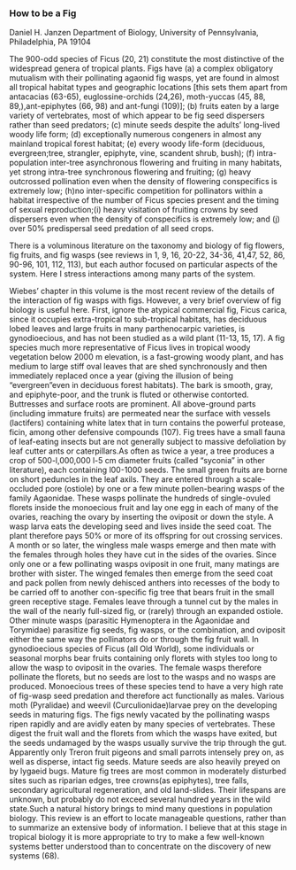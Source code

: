 ### How to be a Fig
Daniel H. Janzen
Department of Biology, University of Pennsylvania, Philadelphia, PA 19104

The 900-odd species of Ficus (20, 21) constitute the most distinctive of the widespread genera of tropical plants. Figs have (a) a complex obligatory mutualism with their pollinating agaonid fig wasps, yet are found in almost all tropical habitat types and geographic locations [this sets them apart from antacacias  (63-65), euglossine-orchids  (24,26),  moth-yuccas (45, 88, 89,),ant-epiphytes (66, 98) and ant-fungi (109)];  (b)  fruits eaten by a large variety of vertebrates, most of which appear to be fig seed dispersers rather than seed predators; (c) minute seeds despite the adults’ long-lived woody life form; (d) exceptionally numerous congeners in almost any mainland tropical forest habitat; (e) every woody life-form (deciduous, evergreen;tree, strangler, epiphyte, vine, scandent shrub, bush); (f) intra-population inter-tree asynchronous flowering and fruiting in many habitats, yet strong intra-tree synchronous flowering and fruiting; (g) heavy outcrossed pollination even when the density of flowering conspecifics is extremely low; (h)no inter-specific competition for pollinators within a habitat irrespective of the number of Ficus species present and the timing of sexual reproduction;(i) heavy visitation of fruiting crowns by seed dispersers even when the density of conspecifics is extremely low; and (j) over 50% predispersal seed predation of all seed crops.

There is a voluminous literature on the taxonomy and biology of fig flowers, fig fruits, and fig wasps (see reviews in 1, 9, 16, 20-22, 34-36, 41,47, 52, 86, 90-96, 101, 112, 113), but each author focused on particular aspects of the system. Here I stress interactions among many parts of the system.

Wiebes’ chapter in this volume is the most recent review of the details of the interaction of fig wasps with figs. However, a very brief overview of fig biology is useful here. First, ignore the atypical commercial fig, Ficus carica, since it occupies extra-tropical to sub-tropical habitats, has deciduous lobed leaves and large fruits in many parthenocarpic varieties, is gynodioecious, and has not been studied as a wild plant (11-13, 15, 17). A fig species much more representative of Ficus lives in tropical woody vegetation below 2000 m elevation, is a fast-growing woody plant, and has medium to large stiff oval leaves that are shed synchronously and then immediately replaced once a year (giving the illusion of being “evergreen”even in deciduous forest habitats). The bark is smooth, gray, and epiphyte-poor, and the trunk is fluted or otherwise contorted. Buttresses and surface roots are prominent. All above-ground parts (including immature fruits) are permeated near the surface with vessels (lactifers) containing white latex that in turn contains the powerful protease, ficin, among other defensive compounds (107). Fig trees have a small fauna of leaf-eating insects but are not generally subject to massive defoliation by leaf cutter ants or caterpillars.As often as twice a year, a tree produces a crop of 500-l,000,000 l-5 cm diameter fruits (called “syconia” in other literature), each containing l00-1000 seeds. The small green fruits are borne on short peduncles in the leaf axils. They are entered through a scale-occluded pore (ostiole) by one or a few minute pollen-bearing wasps of the family Agaonidae. These wasps pollinate the hundreds of single-ovuled florets inside the monoecious fruit and lay one egg in each of many of the ovaries, reaching the ovary by inserting the oviposit or down the style. A wasp larva eats the developing seed and lives inside the seed coat. The plant therefore pays 50% or more of its offspring for out crossing services. A month or so later, the wingless male wasps emerge and then mate with the females through holes they have cut in the sides of the ovaries. Since only one or a few pollinating wasps oviposit in one fruit, many matings are brother with sister. The winged females then emerge from the seed coat and pack pollen from newly dehisced anthers into recesses of the body to be carried off to another con-specific fig tree that bears fruit in the small green receptive stage. Females leave through a tunnel cut by the males in the wall of the nearly full-sized fig, or (rarely) through an expanded ostiole. Other minute wasps (parasitic Hymenoptera in the Agaonidae and Torymidae) parasitize fig seeds, fig wasps, or the combination, and oviposit either the same way the pollinators do or through the fig fruit wall. In gynodioecious species of Ficus (all Old World), some individuals or seasonal morphs bear fruits containing only florets with styles too long to allow the wasp to oviposit in the ovaries. The female wasps therefore pollinate the florets, but no seeds are lost to the wasps and no wasps are produced. Monoecious trees of these species tend to have a very high rate of fig-wasp seed predation and therefore act functionally as males. Various moth (Pyralidae) and weevil (Curculionidae)larvae prey on the developing seeds in maturing figs. The figs newly vacated by the pollinating wasps ripen rapidly and are avidly eaten by many species of vertebrates. These digest the fruit wall and the florets from which the wasps have exited, but the seeds undamaged by the wasps usually survive the trip through the gut. Apparently only Treron fruit pigeons and small parrots intensely prey on, as well as disperse, intact fig seeds. Mature seeds are also heavily preyed on by lygaeid bugs. Mature fig trees are most common in moderately disturbed sites such as riparian edges, tree crowns(as epiphytes), tree falls, secondary agricultural regeneration, and old land-slides. Their lifespans are unknown, but probably do not exceed several hundred years in the wild state.Such a natural history brings to mind many questions in population biology. This review is an effort to locate manageable questions, rather than to summarize an extensive body of information. I believe that at this stage in tropical biology it is more appropriate to try to make a few well-known systems better understood than to concentrate on the discovery of new systems (68).